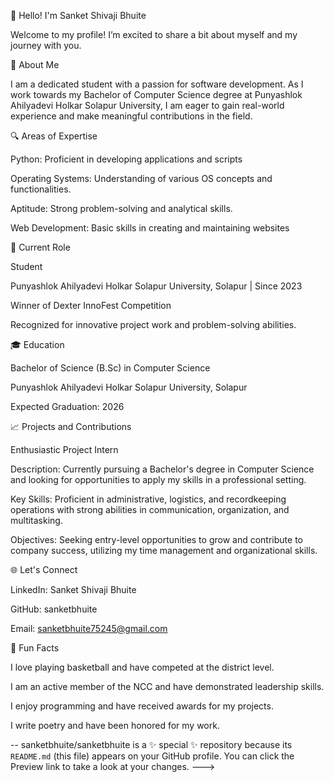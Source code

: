 👋 Hello! I'm Sanket Shivaji Bhuite

Welcome to my profile! I’m excited to share a bit about myself and my journey with you.

🌟 About Me

I am a dedicated student with a passion for software development. As I work towards my Bachelor of Computer Science degree at Punyashlok Ahilyadevi Holkar Solapur University, I am eager to gain real-world experience and make meaningful contributions in the field.

🔍 Areas of Expertise

Python: Proficient in developing applications and scripts

Operating Systems: Understanding of various OS concepts and functionalities.

Aptitude: Strong problem-solving and analytical skills.

Web Development: Basic skills in creating and maintaining websites

💼 Current Role

Student

Punyashlok Ahilyadevi Holkar Solapur University, Solapur | Since 2023

Winner of Dexter InnoFest Competition

Recognized for innovative project work and problem-solving abilities.


🎓 Education

Bachelor of Science (B.Sc) in Computer Science

Punyashlok Ahilyadevi Holkar Solapur University, Solapur

Expected Graduation: 2026


📈 Projects and Contributions

Enthusiastic Project Intern

Description: Currently pursuing a Bachelor's degree in Computer Science and looking for opportunities to apply my skills in a professional setting.

Key Skills: Proficient in administrative, logistics, and recordkeeping operations with strong abilities in communication, organization, and multitasking.

Objectives: Seeking entry-level opportunities to grow and contribute to company success, utilizing my time management and organizational skills.


🌐 Let's Connect

LinkedIn: Sanket Shivaji Bhuite

GitHub: sanketbhuite

Email: sanketbhuite75245@gmail.com


🌱 Fun Facts

I love playing basketball and have competed at the district level.

I am an active member of the NCC and have demonstrated leadership skills.

I enjoy programming and have received awards for my projects.

I write poetry and have been honored for my work.


--
sanketbhuite/sanketbhuite is a ✨ special ✨ repository because its `README.md` (this file) appears on your GitHub profile.
You can click the Preview link to take a look at your changes.
--->
